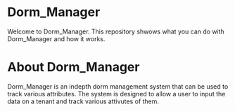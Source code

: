 # Dorm_Manager
Welcome to Dorm_Manager. This repository shwows what you can do with Dorm_Manager and how it works.
# About Dorm_Manager
Dorm_Manager is an indepth dorm management system that can be used to track various attributes. The system is designed to allow a user to input the data on a tenant and track various attivutes of them.

